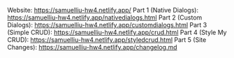 Website: https://samuelliu-hw4.netlify.app/
Part 1 (Native Dialogs): https://samuelliu-hw4.netlify.app/nativedialogs.html
Part 2 (Custom Dialogs): https://samuelliu-hw4.netlify.app/customdialogs.html
Part 3 (Simple CRUD): https://samuelliu-hw4.netlify.app/crud.html
Part 4 (Style My CRUD): https://samuelliu-hw4.netlify.app/styledcrud.html
Part 5 (Site Changes): https://samuelliu-hw4.netlify.app/changelog.md
